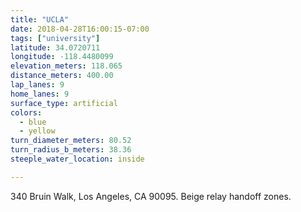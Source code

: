 ```yaml
---
title: "UCLA"
date: 2018-04-28T16:00:15-07:00
tags: ["university"]
latitude: 34.0720711
longitude: -118.4480099
elevation_meters: 118.065
distance_meters: 400.00
lap_lanes: 9
home_lanes: 9
surface_type: artificial
colors:
  - blue
  - yellow
turn_diameter_meters: 80.52
turn_radius_b_meters: 38.36
steeple_water_location: inside

---
```

340 Bruin Walk, Los Angeles, CA 90095. Beige relay handoff zones.
<!--more-->
